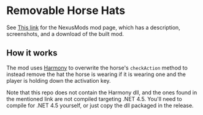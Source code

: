 # Removable Horse Hats


See [This link](http://www.nexusmods.com/stardewvalley/mods/2223?) for the NexusMods mod page, which has a description, screenshots, and a download of the built mod.

## How it works

The mod uses [Harmony](https://github.com/pardeike/Harmony) to overwrite the horse's `checkAction` method to instead remove the hat the horse is wearing if it is wearing one and the player is holding down the activation key.

Note that this repo does not contain the Harmony dll, and the ones found in the mentioned link are not compiled targeting .NET 4.5. You'll need to compile for .NET 4.5 yourself, or just copy the dll packaged in the release.